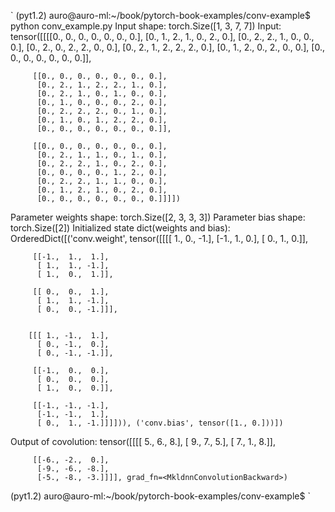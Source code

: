 `
(pyt1.2) auro@auro-ml:~/book/pytorch-book-examples/conv-example$ python conv_example.py 
Input shape:
 torch.Size([1, 3, 7, 7])
Input:
 tensor([[[[0., 0., 0., 0., 0., 0., 0.],
          [0., 1., 2., 1., 0., 2., 0.],
          [0., 2., 2., 1., 0., 0., 0.],
          [0., 2., 0., 2., 2., 0., 0.],
          [0., 2., 1., 2., 2., 2., 0.],
          [0., 1., 2., 0., 2., 0., 0.],
          [0., 0., 0., 0., 0., 0., 0.]],

         [[0., 0., 0., 0., 0., 0., 0.],
          [0., 2., 1., 2., 2., 1., 0.],
          [0., 2., 1., 0., 1., 0., 0.],
          [0., 1., 0., 0., 0., 2., 0.],
          [0., 2., 2., 2., 0., 1., 0.],
          [0., 1., 0., 1., 2., 2., 0.],
          [0., 0., 0., 0., 0., 0., 0.]],

         [[0., 0., 0., 0., 0., 0., 0.],
          [0., 2., 1., 1., 0., 1., 0.],
          [0., 2., 2., 1., 0., 2., 0.],
          [0., 0., 0., 0., 1., 2., 0.],
          [0., 2., 2., 1., 1., 0., 0.],
          [0., 1., 2., 1., 0., 2., 0.],
          [0., 0., 0., 0., 0., 0., 0.]]]])
Parameter weights shape:
 torch.Size([2, 3, 3, 3])
Parameter bias shape:
 torch.Size([2])
Initialized state dict(weights and bias):
 OrderedDict([('conv.weight', tensor([[[[ 1.,  0., -1.],
          [-1.,  1.,  0.],
          [ 0.,  1.,  0.]],

         [[-1.,  1.,  1.],
          [ 1.,  1., -1.],
          [ 1.,  0.,  1.]],

         [[ 0.,  0.,  1.],
          [ 1.,  1., -1.],
          [ 0.,  0., -1.]]],


        [[[ 1., -1.,  1.],
          [ 0., -1.,  0.],
          [ 0., -1., -1.]],

         [[-1.,  0.,  0.],
          [ 0.,  0.,  0.],
          [ 1.,  0.,  0.]],

         [[-1., -1., -1.],
          [-1., -1.,  1.],
          [ 0.,  1., -1.]]]])), ('conv.bias', tensor([1., 0.]))])
Output of covolution:
 tensor([[[[ 5.,  6.,  8.],
          [ 9.,  7.,  5.],
          [ 7.,  1.,  8.]],

         [[-6., -2.,  0.],
          [-9., -6., -8.],
          [-5., -8., -3.]]]], grad_fn=<MkldnnConvolutionBackward>)
(pyt1.2) auro@auro-ml:~/book/pytorch-book-examples/conv-example$ 
`